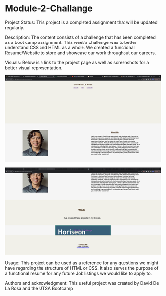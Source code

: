 # Module-2-Challange

Project Status:
This project is a completed assignment that will be updated regularly.

Description:
The content consists of a challenge that has been completed as a boot camp assignment. This
week’s challenge was to better understand CSS and HTML as a whole. We created a functional
Resume/Website to store and showcase our work throughout our careers.

Visuals:
Below is a link to the project page as well as screenshots for a better visual representation.




![Alt text](./assets/Images/Screen%20Shot%202023-08-31%20at%2010.54.24%20PM.png)

![Alt text](./assets/Images/Screen%20Shot%202023-08-31%20at%2010.54.31%20PM.png)












Usage:
This project can be used as a reference for any questions we might have regarding the structure
of HTML or CSS. It also serves the purpose of a functional resume for any future Job listings we
would like to apply to.

Authors and acknowledgment:
This useful project was created by David De La Rosa and the UTSA Bootcamp